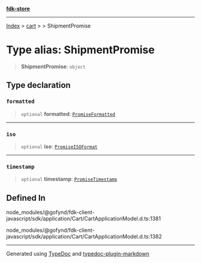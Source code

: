 [**fdk-store**](../../../README.md)
***

[Index](../../../API.md) > [cart](../../README.md) > [<internal>](../README.md) > ShipmentPromise

# Type alias: ShipmentPromise

> **ShipmentPromise**: `object`

## Type declaration

### `formatted`

> `optional` **formatted**: [`PromiseFormatted`](type-alias.PromiseFormatted.md)

***

### `iso`

> `optional` **iso**: [`PromiseISOFormat`](type-alias.PromiseISOFormat.md)

***

### `timestamp`

> `optional` **timestamp**: [`PromiseTimestamp`](type-alias.PromiseTimestamp.md)

## Defined In

node\_modules/@gofynd/fdk-client-javascript/sdk/application/Cart/CartApplicationModel.d.ts:1381

node\_modules/@gofynd/fdk-client-javascript/sdk/application/Cart/CartApplicationModel.d.ts:1382

***
Generated using [TypeDoc](https://typedoc.org/) and [typedoc-plugin-markdown](https://www.npmjs.com/package/typedoc-plugin-markdown)
